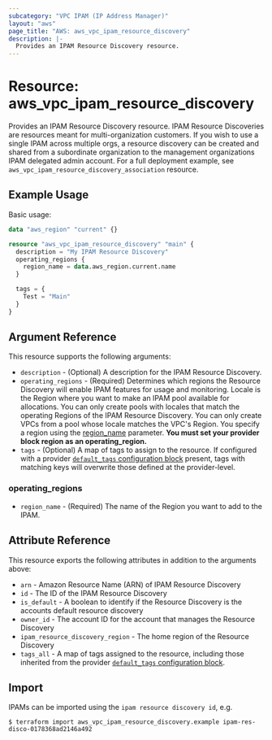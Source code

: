 ```yaml
---
subcategory: "VPC IPAM (IP Address Manager)"
layout: "aws"
page_title: "AWS: aws_vpc_ipam_resource_discovery"
description: |-
  Provides an IPAM Resource Discovery resource.
---
```


# Resource: aws_vpc_ipam_resource_discovery

Provides an IPAM Resource Discovery resource. IPAM Resource Discoveries are resources meant for multi-organization customers. If you wish to use a single IPAM across multiple orgs, a resource discovery can be created and shared from a subordinate organization to the management organizations IPAM delegated admin account. For a full deployment example, see `aws_vpc_ipam_resource_discovery_association` resource.

## Example Usage

Basic usage:

```terraform
data "aws_region" "current" {}

resource "aws_vpc_ipam_resource_discovery" "main" {
  description = "My IPAM Resource Discovery"
  operating_regions {
    region_name = data.aws_region.current.name
  }

  tags = {
    Test = "Main"
  }
}
```

## Argument Reference

This resource supports the following arguments:

* `description` - (Optional) A description for the IPAM Resource Discovery.
* `operating_regions` - (Required) Determines which regions the Resource Discovery will enable IPAM features for usage and monitoring. Locale is the Region where you want to make an IPAM pool available for allocations. You can only create pools with locales that match the operating Regions of the IPAM Resource Discovery. You can only create VPCs from a pool whose locale matches the VPC's Region. You specify a region using the [region_name](#operating_regions) parameter. **You must set your provider block region as an operating_region.**
* `tags` - (Optional) A map of tags to assign to the resource. If configured with a provider [`default_tags` configuration block](https://registry.terraform.io/providers/hashicorp/aws/latest/docs#default_tags-configuration-block) present, tags with matching keys will overwrite those defined at the provider-level.

### operating_regions

* `region_name` - (Required) The name of the Region you want to add to the IPAM.

## Attribute Reference

This resource exports the following attributes in addition to the arguments above:

* `arn` - Amazon Resource Name (ARN) of IPAM Resource Discovery
* `id` - The ID of the IPAM Resource Discovery
* `is_default` - A boolean to identify if the Resource Discovery is the accounts default resource discovery
* `owner_id` - The account ID for the account that manages the Resource Discovery
* `ipam_resource_discovery_region` - The home region of the Resource Discovery
* `tags_all` - A map of tags assigned to the resource, including those inherited from the provider [`default_tags` configuration block](https://registry.terraform.io/providers/hashicorp/aws/latest/docs#default_tags-configuration-block).

## Import

IPAMs can be imported using the `ipam resource discovery id`, e.g.

```
$ terraform import aws_vpc_ipam_resource_discovery.example ipam-res-disco-0178368ad2146a492
```
